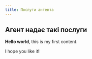 ```yaml
---
title: Послуги ангента
---
```


## Агент надає такі послуги

**Hello world**, this is my first content.

I hope you like it!
